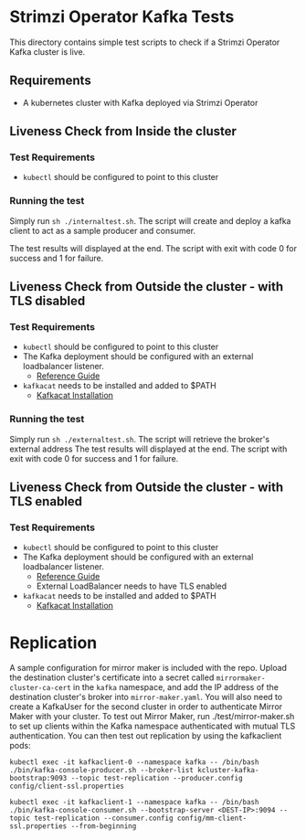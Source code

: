 # Strimzi Operator Kafka Tests

This directory contains simple test scripts to check if a Strimzi Operator Kafka cluster is live. 

## Requirements

- A kubernetes cluster with Kafka deployed via Strimzi Operator

## Liveness Check from Inside the cluster
### Test Requirements
- `kubectl` should be configured to point to this cluster

### Running the test

Simply run `sh ./internaltest.sh`. The script will create and deploy a kafka client to act as a sample producer and consumer.

The test results will displayed at the end. The script with exit with code 0 for success and 1 for failure.

## Liveness Check from Outside the cluster - with TLS disabled
### Test Requirements
- `kubectl` should be configured to point to this cluster
- The Kafka deployment should be configured with an external loadbalancer listener.
  - [Reference Guide](https://strimzi.io/2019/05/13/accessing-kafka-part-4.html)
- `kafkacat` needs to be installed and added to $PATH
  - [Kafkacat Installation](https://github.com/edenhill/kafkacat#install)

### Running the test

Simply run `sh ./externaltest.sh`. The script will retrieve the broker's external address 
The test results will displayed at the end. The script with exit with code 0 for success and 1 for failure.

## Liveness Check from Outside the cluster - with TLS enabled
### Test Requirements
- `kubectl` should be configured to point to this cluster
- The Kafka deployment should be configured with an external loadbalancer listener.
  - [Reference Guide](https://strimzi.io/2019/05/13/accessing-kafka-part-4.html)
  - External LoadBalancer needs to have TLS enabled
- `kafkacat` needs to be installed and added to $PATH
  - [Kafkacat Installation](https://github.com/edenhill/kafkacat#install)

# Replication

A sample configuration for mirror maker is included with the repo. Upload the destination cluster's certificate into a secret called `mirrormaker-cluster-ca-cert` in the `kafka` namespace, and add the IP address of the destination cluster's broker into `mirror-maker.yaml`. You will also need to create a KafkaUser for the second cluster in order to authenticate Mirror Maker with your cluster. To test out Mirror Maker, run ./test/mirror-maker.sh to set up clients within the Kafka namespace authenticated with mutual TLS authentication. You can then test out replication by using the kafkaclient pods:

```
kubectl exec -it kafkaclient-0 --namespace kafka -- /bin/bash
./bin/kafka-console-producer.sh --broker-list kcluster-kafka-bootstrap:9093 --topic test-replication --producer.config config/client-ssl.properties

kubectl exec -it kafkaclient-1 --namespace kafka -- /bin/bash
./bin/kafka-console-consumer.sh --bootstrap-server <DEST-IP>:9094 --topic test-replication --consumer.config config/mm-client-ssl.properties --from-beginning
```